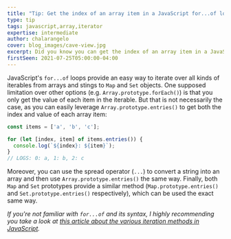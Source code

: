 ```yaml
---
title: "Tip: Get the index of an array item in a JavaScript for...of loop"
type: tip
tags: javascript,array,iterator
expertise: intermediate
author: chalarangelo
cover: blog_images/cave-view.jpg
excerpt: Did you know you can get the index of an array item in a JavaScript for...of loop? Learn how with this bite-sized tip.
firstSeen: 2021-07-25T05:00:00-04:00
---
```


JavaScript's `for...of` loops provide an easy way to iterate over all kinds of iterables from arrays and stings to `Map` and `Set` objects. One supposed limitation over other options (e.g. `Array.prototype.forEach()`) is that you only get the value of each item in the iterable. But that is not necessarily the case, as you can easily leverage `Array.prototype.entries()` to get both the index and value of each array item:

```js
const items = ['a', 'b', 'c'];

for (let [index, item] of items.entries()) {
  console.log(`${index}: ${item}`);
}
// LOGS: 0: a, 1: b, 2: c
```

Moreover, you can use the spread operator (`...`) to convert a string into an array and then use `Array.prototype.entries()` the same way. Finally, both `Map` and `Set` prototypes provide a similar method (`Map.prototype.entries()` and `Set.prototype.entries()` respectively), which can be used the exact same way.

_If you're not familiar with `for...of` and its syntax, I highly recommending you take a look at [this article about the various iteration methods in JavaScript](/articles/s/javascript-for-in-for-of-foreach)._
